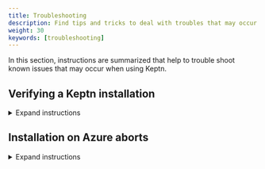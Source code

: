 ```yaml
---
title: Troubleshooting
description: Find tips and tricks to deal with troubles that may occur when using Keptn. 
weight: 30
keywords: [troubleshooting]
---
```


In this section, instructions are summarized that help to trouble shoot known issues that may occur when using Keptn.

## Verifying a Keptn installation
<details><summary>Expand instructions</summary>
<p>

- To verify your Keptn installation, retrieve the pods running in the `keptn` namespace.

  ```console
  kubectl get pods -n keptn
  ```

  ```console
  NAME                                                              READY     STATUS    RESTARTS   AGE
  api-55b57db797-8kgxd                                              1/1       Running   0          2m
  bridge-6fc5bd679b-745fz                                           1/1       Running   0          2m
  configuration-service-845997dd7d-sf5f6                            1/1       Running   0          2m
  eventbroker-go-68d5f9d789-pp7n4                                   1/1       Running   0          2m
  gatekeeper-service-6469d5f4f7-96cjl                               1/1       Running   0          2m
  gatekeeper-service-evaluation-done-distributor-5b5f77c6ff-pf8hb   1/1       Running   0          2m
  helm-service-569dc7d48f-dzs6n                                     1/1       Running   0          2m
  helm-service-configuration-change-distributor-55ddcdbc94-6v8jj    1/1       Running   0          2m
  helm-service-service-create-distributor-7896c55ccf-fn8cj          1/1       Running   0          2m
  jmeter-service-57c9d4d999-mfxlr                                   1/1       Running   0          2m
  jmeter-service-deployment-distributor-687b778dfd-hvd8q            1/1       Running   0          2m
  keptn-nats-cluster-1                                              1/1       Running   0          2m
  nats-operator-67d8dd94d5-7929b                                    1/1       Running   0          2m
  pitometer-service-775dfb4bf4-6bqqm                                1/1       Running   0          2m
  pitometer-service-tests-finished-distributor-785bdc79d4-xgwdd     1/1       Running   0          2m
  prometheus-service-5d84cd45df-kcft8                               1/1       Running   0          4m
  prometheus-service-monitoring-configure-distributor-5f4f9f54jks   1/1       Running   0          4m
  remediation-service-a7pysw4bb-q0mzk                               1/1       Running   0          4m
  remediation-service-problem-distributor-u2dfa5f5cfb-8n8cb         1/1       Running   0          4m
  servicenow-service-64cb58c879-f868m                               1/1       Running   0          4m
  servicenow-service-problem-distributor-6d4fc577d9-8b97g           1/1       Running   0          4m
  shipyard-service-58b5d5df74-2k8d5                                 1/1       Running   0          3m
  shipyard-service-create-project-distributor-5d56b4fcfd-6hmt6      1/1       Running   0          3m
  wait-service-d749fc4bb-qzfzk                                      1/1       Running   0          3m
  wait-service-deployment-distributor-7cd55f5cfb-7f7cb              1/1       Running   0          2m
  openshift-route-service-57b45c4dfc-4x5lm                          1/1       Running   0          33s (OpenShift only)
  openshift-route-service-create-project-distributor-7d4454cs44xp   1/1       Running   0          33s (OpenShift only)
  ```

- In the `keptn-datastore` namespace, you should see the following pods:

  ```console
  kubectl get pods -n keptn-datastore
  ```

  ```console
  NAME                                             READY   STATUS    RESTARTS   AGE
  fluent-bit-s8drm                                 1/1     Running   0          5m14s
  mongodb-7d956d5775-mkxv5                         1/1     Running   0          5m16s
  mongodb-datastore-d65b468d7-tmwfm                1/1     Running   0          5m14s
  mongodb-datastore-distributor-6cc947d554-tn6kr   1/1     Running   0          5m7s
  ```

- To verify the Istio installation, retrieve all pods within the `istio-system` namespace and check whether they are in a running state:

  ```console
  kubectl get pods -n istio-system
  ```

  ```console
  NAME                                      READY     STATUS    RESTARTS   AGE
  istio-citadel-6c456d967c-bpqbd            1/1     Running     0          6m
  istio-cleanup-secrets-1.2.5-22gts         0/1     Completed   0          6m
  istio-ingressgateway-5d49795589-tfl4k     1/1     Running     0          6m
  istio-init-crd-10-rzlf7                   0/1     Completed   0          6m
  istio-init-crd-11-chvzr                   0/1     Completed   0          6m
  istio-init-crd-12-8zvn4                   0/1     Completed   0          6m
  istio-pilot-79b78c894b-zsz5j              2/2     Running     0          6m
  istio-security-post-install-1.2.5-glswk   0/1     Completed   0          6m
  istio-sidecar-injector-bcf445789-gkfjf    1/1     Running     0          6m
  ```
</p></details>

## Installation on Azure aborts
<details><summary>Expand instructions</summary>
<p>

**Investigation:**

The Keptn installation is aborting with the following error:

```console
Cannot obtain the cluster/pod IP CIDR
```

**Reason:** 

The root cause of this issue is that `kubenet` is not used in your AKS cluster. However, it is needed to retrieve the `podCidr` according to the official docs: https://docs.microsoft.com/en-us/rest/api/aks/managedclusters/createorupdate#containerservicenetworkprofile 

**Solution:** 

Please select the **Kubenet network plugin (basic)** when setting up your AKS cluster, instead of *Azure network plugin (advanced)* and retry the installation. You can find more information here: https://docs.microsoft.com/en-us/azure/aks/configure-kubenet 

</p></details>

